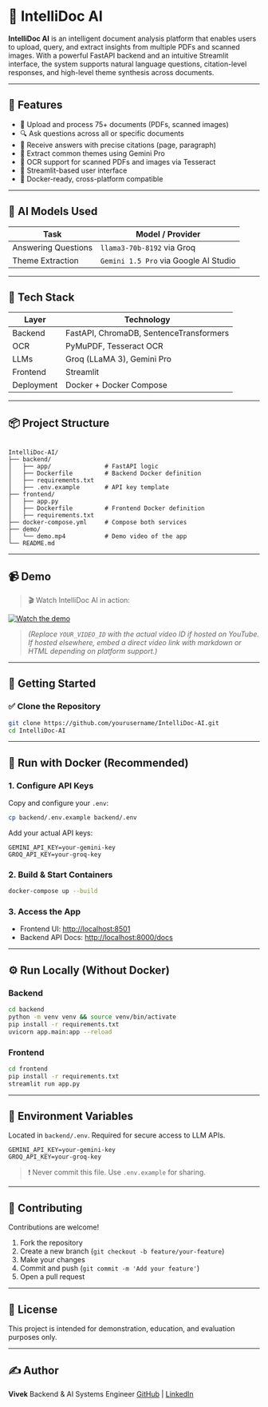 # 🧠 IntelliDoc AI

**IntelliDoc AI** is an intelligent document analysis platform that enables users to upload, query, and extract insights from multiple PDFs and scanned images. With a powerful FastAPI backend and an intuitive Streamlit interface, the system supports natural language questions, citation-level responses, and high-level theme synthesis across documents.

---

## 🚀 Features

- 📄 Upload and process 75+ documents (PDFs, scanned images)
- 🔍 Ask questions across all or specific documents
- 📌 Receive answers with precise citations (page, paragraph)
- 🧩 Extract common themes using Gemini Pro
- 🧾 OCR support for scanned PDFs and images via Tesseract
- 💬 Streamlit-based user interface
- 🐳 Docker-ready, cross-platform compatible

---

## 🧠 AI Models Used

| Task                | Model / Provider           |
|---------------------|----------------------------|
| Answering Questions | `llama3-70b-8192` via Groq |
| Theme Extraction    | `Gemini 1.5 Pro` via Google AI Studio |

---

## 🧱 Tech Stack

| Layer     | Technology                        |
|-----------|------------------------------------|
| Backend   | FastAPI, ChromaDB, SentenceTransformers |
| OCR       | PyMuPDF, Tesseract OCR            |
| LLMs      | Groq (LLaMA 3), Gemini Pro        |
| Frontend  | Streamlit                         |
| Deployment| Docker + Docker Compose           |

---

## 📦 Project Structure

```

IntelliDoc-AI/
├── backend/
│   ├── app/               # FastAPI logic
│   ├── Dockerfile         # Backend Docker definition
│   ├── requirements.txt
│   ├── .env.example       # API key template
├── frontend/
│   ├── app.py
│   ├── Dockerfile         # Frontend Docker definition
│   ├── requirements.txt
├── docker-compose.yml     # Compose both services
├── demo/
│   └── demo.mp4           # Demo video of the app
└── README.md

````

---

## 📹 Demo

> 🎬 Watch IntelliDoc AI in action:

[![Watch the demo](https://img.youtube.com/vi/YOUR_VIDEO_ID/hqdefault.jpg)](https://www.youtube.com/watch?v=YOUR_VIDEO_ID)

> *(Replace `YOUR_VIDEO_ID` with the actual video ID if hosted on YouTube. If hosted elsewhere, embed a direct video link with markdown or HTML depending on platform support.)*

---

## 🚀 Getting Started

### ✅ Clone the Repository

```bash
git clone https://github.com/yourusername/IntelliDoc-AI.git
cd IntelliDoc-AI
````

---

## 🐳 Run with Docker (Recommended)

### 1. Configure API Keys

Copy and configure your `.env`:

```bash
cp backend/.env.example backend/.env
```

Add your actual API keys:

```env
GEMINI_API_KEY=your-gemini-key
GROQ_API_KEY=your-groq-key
```

### 2. Build & Start Containers

```bash
docker-compose up --build
```

### 3. Access the App

* Frontend UI: [http://localhost:8501](http://localhost:8501)
* Backend API Docs: [http://localhost:8000/docs](http://localhost:8000/docs)

---

## ⚙️ Run Locally (Without Docker)

### Backend

```bash
cd backend
python -m venv venv && source venv/bin/activate
pip install -r requirements.txt
uvicorn app.main:app --reload
```

### Frontend

```bash
cd frontend
pip install -r requirements.txt
streamlit run app.py
```

---

## 🔐 Environment Variables

Located in `backend/.env`. Required for secure access to LLM APIs.

```env
GEMINI_API_KEY=your-gemini-key
GROQ_API_KEY=your-groq-key
```

> ❗ Never commit this file. Use `.env.example` for sharing.

---

## 🤝 Contributing

Contributions are welcome!

1. Fork the repository
2. Create a new branch (`git checkout -b feature/your-feature`)
3. Make your changes
4. Commit and push (`git commit -m 'Add your feature'`)
5. Open a pull request

---

## 📎 License

This project is intended for demonstration, education, and evaluation purposes only.

---

## ✍️ Author

**Vivek**
Backend & AI Systems Engineer
[GitHub](https://github.com/vt57299) | [LinkedIn](https://linkedin.com/in/vivek-thakur-7079aa17b)
